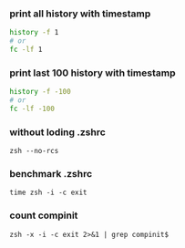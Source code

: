 ### print all history with timestamp
```sh
history -f 1
# or
fc -lf 1
```

### print last 100 history with timestamp
```sh
history -f -100
# or
fc -lf -100
```

### without loding .zshrc
```
zsh --no-rcs
```

### benchmark .zshrc
```
time zsh -i -c exit
```

### count compinit
```
zsh -x -i -c exit 2>&1 | grep compinit$
```
